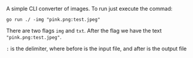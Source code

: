 
A simple CLI converter of images.
To run just execute the commad:

```
go run ./ -img "pink.png:test.jpeg"
```

There are two flags `img` and `txt`. After the flag we have the text `"pink.png:test.jpeg"`. 

`:` is the delimiter, where before is the input file, and after is the output file